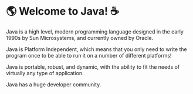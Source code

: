 # :earth_americas: Welcome to Java! :coffee:

Java is a high level, modern programming language designed in the early 1990s by Sun Microsystems, and currently owned by Oracle.

Java is Platform Independent, which means that you only need to write the program once to be able to run it on a number of different platforms!

Java is portable, robust, and dynamic, with the ability to fit the needs of virtually any type of application.

Java has a huge developer community.
